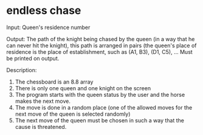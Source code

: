 # endless chase
 
Input: Queen's residence number 

Output: The path of the knight being chased by the queen (in a way that he can never hit the knight), this path is arranged in pairs (the queen's place of residence is the place of establishment, such as (A1, B3), (D1, C5), ... Must be printed on output.

Description:
1. The chessboard is an 8.8 array
2. There is only one queen and one knight on the screen 
3. The program starts with the queen status by the user and the horse makes the next move.
4. The move is done in a random place (one of the allowed moves for the next move of the queen is selected randomly)
5. The next move of the queen must be chosen in such a way that the cause is threatened.

